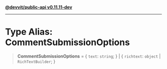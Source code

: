 [**@devvit/public-api v0.11.11-dev**](../../README.md)

---

# Type Alias: CommentSubmissionOptions

> **CommentSubmissionOptions** = \{ `text`: `string`; \} \| \{ `richtext`: `object` \| `RichTextBuilder`; \}
